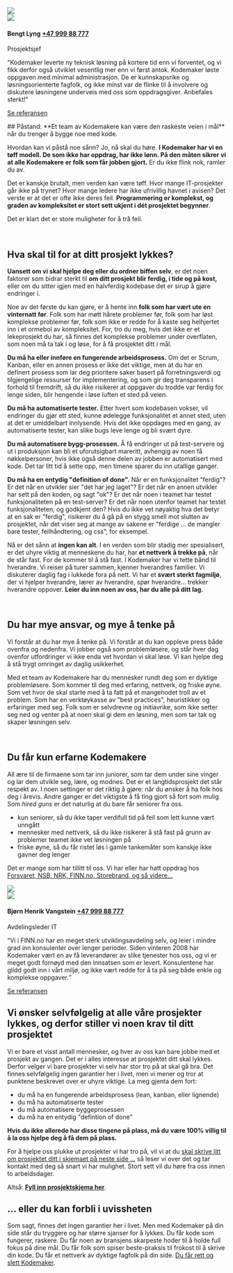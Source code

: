 <div class="media"><img src="/thumbs/faces/bengt-lyng-to-be-replaced.jpg" class="img thumb mts"><div class="bd"><a href="/nsb-personalbillett/" class="linkBlock right mod mts logo"><img src="/logos/nsb.png"></a><h4 class="mtn">Bengt Lyng <a href="tel:+47 999 88 777" class="nowrap">+47 999 88 777</a></h4><p class="near">Prosjektsjef</p><p class="near"><q>Kodemaker leverte ny teknisk løsning på kortere tid enn vi forventet, og vi fikk derfor også utviklet vesentlig mer enn vi først antok.  Kodemaker løste oppgaven med minimal administrasjon. De er kunnskapsrike og løsningsorienterte fagfolk, og ikke minst var de flinke til å involvere og diskutere løsningene underveis med oss som oppdragsgiver.  Anbefales sterkt!</q></p><p><a href="/nsb-personalbillett/">Se referansen</a></p></div></div>
## Påstand: **Et team av Kodemakere kan være den raskeste veien i mål** når du trenger å bygge noe med kode.

Hvordan kan vi påstå noe sånn? Jo, nå skal du høre. **I Kodemaker har vi en tøff modell. De som ikke har oppdrag, har ikke lønn. På den måten sikrer vi at alle Kodemakere er folk som får jobben gjort.** Er du ikke flink nok, ramler du av.

Det er kanskje brutalt, men verden kan være tøff. Hvor mange IT-prosjekter går ikke på trynet? Hvor mange ledere har ikke ufrivillig havnet i avisen? Det verste er at det er ofte ikke deres feil. **Programmering er komplekst, og graden av kompleksitet er stort sett ukjent i dét prosjektet begynner**.

Det er klart det er store muligheter for å trå feil.

&nbsp;
## Hva skal til for at ditt prosjekt lykkes?
**Uansett om vi skal hjelpe deg eller du ordner biffen selv**, er det noen faktorer som bidrar sterkt til **om ditt prosjekt blir ferdig, i tide og på kost,** eller om du sitter igjen med en halvferdig kodebase det er sirup å gjøre endringer i.

Noe av det første du kan gjøre, er å hente inn **folk som har vært ute en vinternatt før**. Folk som har møtt hårete problemer før, folk som har løst komplekse problemer før, folk som ikke er redde for å kaste seg helhjertet inn i et ormebol av kompleksitet. For, tro du meg, hvis det ikke er et lekeprosjekt du har, så finnes det komplekse problemer under overflaten, som noen må ta tak i og løse, for å få prosjektet ditt i mål.

**Du må ha eller innføre en fungerende arbeidsprosess.** Om det er Scrum, Kanban, eller en annen prosess er ikke det viktige, men at du har en definert prosess som lar deg prioritere saker basert på forretningsverdi og tilgjengelige ressurser for implementering, og som gir deg transparens i forhold til fremdrift, så du ikke risikerer at oppgaver du trodde var ferdig for lenge siden, blir hengende i løse luften et sted på veien.

**Du må ha automatiserte tester.** Etter hvert som kodebasen vokser, vil endringer du gjør ett sted, kunne ødelegge funksjonalitet et annet sted, uten at det er umiddelbart innlysende. Hvis det ikke oppdages med en gang, av automatiserte tester, kan slike bugs leve lenge og bli svært dyre.

**Du må automatisere bygg-prosessen.** Å få endringer ut på test-servere og ut i produksjon kan bli et uforutsigbart mareritt, avhengig av noen få nøkkelpersoner, hvis ikke også denne delen av jobben er automatisert med kode. Det tar litt tid å sette opp, men timene sparer du inn utallige ganger.

**Du må ha en entydig "definition of done".** Når er en funksjonalitet "ferdig"? Er det når en utvikler sier "det har jeg laget"? Er det når en annen utvikler har sett på den koden, og sagt "ok"? Er det når noen i teamet har testet funksjonaliteten på en test-server? Er det når noen utenfor teamet har testet funksjonaliteten, og godkjent den? Hvis du ikke vet nøyaktig hva det betyr at en sak er "ferdig", risikerer du å gå på en stygg smell mot slutten av prosjektet, når det viser seg at mange av sakene er "ferdige ... de mangler bare tester, feilhåndtering, og css", for eksempel.

Nå er det sånn at **ingen kan alt**. I en verden som blir stadig mer spesialisert, er det uhyre viktig at menneskene du har, har **et nettverk å trekke på**, når de står fast. For de kommer til å stå fast. I Kodemaker har vi tette bånd til hverandre. Vi reiser på turer sammen, kjenner hverandres familier. Vi diskuterer daglig fag i lukkede fora på nett. Vi har et **svært sterkt fagmiljø**, der vi hjelper hverandre, lærer av hverandre, spør hverandre... trekker hverandre oppover. **Leier du inn noen av oss, har du alle på ditt lag.**

&nbsp;
## Du har mye ansvar, og mye å tenke på
Vi forstår at du har mye å tenke på. Vi forstår at du kan oppleve press både ovenfra og nedenfra. Vi jobber også som problemløsere, og står hver dag ovenfor utfordringer vi ikke enda vet hvordan vi skal løse. Vi kan hjelpe deg å stå trygt omringet av daglig usikkerhet.

Med et team av Kodemakere har du mennesker rundt deg som er dyktige problemløsere. Som kommer til deg med erfaring, nettverk, og friske øyne. Som vet hvor de skal starte med å ta fatt på et mangehodet troll av et problem. Som har en verktøykasse av "best practices", heuristikker og erfaringer med seg. Folk som er selvdrevne og initiavrike, som ikke setter seg ned og venter på at noen skal gi dem en løsning, men som tar tak og skaper løsningen selv.

&nbsp;
## Du får kun erfarne Kodemakere
All ære til de firmaene som tar inn juniorer, som tar dem under sine vinger og lar dem utvikle seg, lære, og modnes. Det er et langtidsprosjekt det står respekt av. I noen settinger er det riktig å gjøre: når du ønsker å ha folk hos deg i årevis. Andre ganger er det viktigste å få ting gjort så fort som mulig. Som *hired guns* er det naturlig at du bare får seniorer fra oss.

<ul>
<li>kun seniorer, så du ikke taper verdifull tid på feil som lett kunne vært unngått</li>
<li>mennesker med nettverk, så du ikke risikerer å stå fast på grunn av problemer teamet ikke vet løsningen på</li>
<li>friske øyne, så du får ristet løs i gamle tankemåter som kanskje ikke gavner deg lenger</li>
</ul>

Det er mange som har tillitt til oss. Vi har eller har hatt oppdrag hos [Forsvaret, NSB, NRK, FINN.no, Storebrand, og så videre...](/vaare-kunder)

<div class="media"><img src="/thumbs/faces/bjorn-henrik-vangstein.jpg" class="img thumb mts"><div class="bd"><a href="/finn-surf-sammen/" class="linkBlock right mod mts logo"><img src="/logos/finn.png"></a><h4 class="mtn">Bjørn Henrik Vangstein <a href="tel:+47 999 88 777" class="nowrap">+47 999 88 777</a></h4><p class="near">Avdelingsleder IT</p><p class="near"><q>Vi i FINN.no har en meget sterk
                     utviklingsavdeling selv, og leier i mindre grad inn
                     konsulenter over lenger perioder. Siden vinteren 2008 har
                     Kodemaker vært en av få leverandører av slike tjenester
                     hos oss, og vi er meget godt fornøyd med den innsatsen
                     som er levert. Konsulentene har glidd godt inn i vårt
                     miljø, og ikke vært redde for å ta på seg både enkle og
                     komplekse oppgaver.</q></p><p><a href="/finn-surf-sammen/">Se referansen</a></p></div></div>


## Vi ønsker selvfølgelig at alle våre prosjekter lykkes, og derfor stiller vi noen krav til ditt prosjektet

Vi er bare et visst antall mennesker, og hver av oss kan bare jobbe med et prosjekt av gangen. Det er i alles interesse at prosjektet ditt skal lykkes. Derfor velger vi bare prosjekter vi selv har stor tro på at skal gå bra. Det finnes selvfølgelig ingen garantier her i livet, men vi mener og tror at punktene beskrevet over er uhyre viktige. La meg gjenta dem fort:
<ul>
<li>du må ha en fungerende arbeidsprosess (lean, kanban, eller lignende)</li>
<li>du må ha automatiserte tester</li>
<li>du må automatisere byggeprosessen</li>
<li>du må ha en entydig "defintion of done"</li>
</ul>

**Hvis du ikke allerede har disse tingene på plass, må du være 100% villig til å la oss hjelpe deg å få dem på plass.**

For å hjelpe oss plukke ut prosjekter vi har tro på, vil vi at du [skal skrive litt om prosjektet ditt i skjemaet på neste side ...](/skjema/) så leser vi over det og tar kontakt med deg så snart vi har mulighet. Stort sett vil du høre fra oss innen to arbeidsdager.

Altså: **[Fyll inn prosjektskjema her](/skjema/)**.

## ... eller du kan forbli i uvissheten
Som sagt, finnes det ingen garantier her i livet. Men med Kodemaker på din side står du tryggere og har større sjanser for å lykkes. Du får kode som fungerer, raskere. Du får noen av bransjens skarpeste hoder til å holde full fokus på dine mål. Du får folk som spiser beste-praksis til frokost til å skrive din kode. Du får et nettverk av dyktige fagfolk på din side.
[Du får rett og slett Kodemaker](/skjema/).
